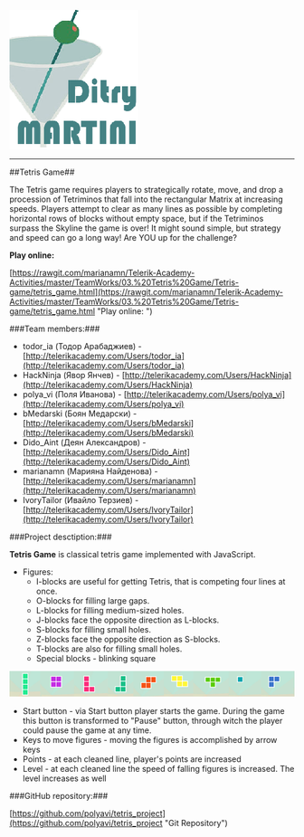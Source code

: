 ![](Images/logo.png)

----------

##Tetris Game##

The Tetris game requires players to strategically rotate, move, and drop a procession of Tetriminos that fall into the rectangular Matrix at increasing speeds. Players attempt to clear as many lines as possible by completing horizontal rows of blocks without empty space, but if the Tetriminos surpass the Skyline the game is over! It might sound simple, but strategy and speed can go a long way! Are YOU up for the challenge?

**Play online:**

[https://rawgit.com/marianamn/Telerik-Academy-Activities/master/TeamWorks/03.%20Tetris%20Game/Tetris-game/tetris_game.html](https://rawgit.com/marianamn/Telerik-Academy-Activities/master/TeamWorks/03.%20Tetris%20Game/Tetris-game/tetris_game.html "Play online: ")

###Team members:###
*  todor_ia (Тодор Арабаджиев) - [http://telerikacademy.com/Users/todor_ia](http://telerikacademy.com/Users/todor_ia)
*  HackNinja (Явор Янчев) - [http://telerikacademy.com/Users/HackNinja](http://telerikacademy.com/Users/HackNinja)
*  polya_vi (Поля Иванова) - [http://telerikacademy.com/Users/polya_vi](http://telerikacademy.com/Users/polya_vi)
*  bMedarski (Боян Медарски) - [http://telerikacademy.com/Users/bMedarski](http://telerikacademy.com/Users/bMedarski)
*  Dido_Aint (Деян Александров) - [http://telerikacademy.com/Users/Dido_Aint](http://telerikacademy.com/Users/Dido_Aint)
*  marianamn (Марияна Найденова) - [http://telerikacademy.com/Users/marianamn](http://telerikacademy.com/Users/marianamn)
*  IvoryTailor (Ивайло Терзиев) - [http://telerikacademy.com/Users/IvoryTailor](http://telerikacademy.com/Users/IvoryTailor)

###Project desctiption:###

**Tetris Game** is classical tetris game implemented with JavaScript. 
 

- Figures:
	- I-blocks are useful for getting Tetris, that is competing four lines at once.
	- O-blocks for filling large gaps.
	- L-blocks for filling medium-sized holes.
	- J-blocks face the opposite direction as L-blocks.
	- S-blocks for filling small holes.
	- Z-blocks face the opposite direction as S-blocks.
	- T-blocks are also for filling small holes.
	- Special blocks - blinking square
	
![](Images/figures.png)

- Start button - via Start button player starts the game. During the game this button is transformed to "Pause" button, through witch the player could pause the game at any time.
- Keys to move figures - moving the figures is accomplished by arrow keys
- Points - at each cleaned line, player's points are increased
- Level - at each cleaned line the speed of falling figures is increased. The level increases as well


###GitHub repository:###

[https://github.com/polyavi/tetris_project](https://github.com/polyavi/tetris_project "Git Repository")
